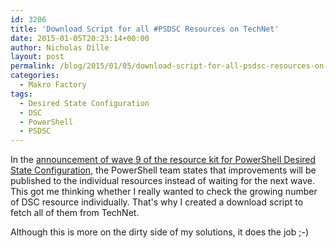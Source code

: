 ```yaml
---
id: 3206
title: 'Download Script for all #PSDSC Resources on TechNet'
date: 2015-01-05T20:23:14+00:00
author: Nicholas Dille
layout: post
permalink: /blog/2015/01/05/download-script-for-all-psdsc-resources-on-technet/
categories:
  - Makro Factory
tags:
  - Desired State Configuration
  - DSC
  - PowerShell
  - PSDSC
---
```

In the [announcement of wave 9 of the resource kit for PowerShell Desired State Configuration](http://blogs.msdn.com/b/powershell/archive/2014/12/17/another-holiday-present-from-the-powershell-team-dsc-reskit-wave-9.aspx), the PowerShell team states that improvements will be published to the individual resources instead of waiting for the next wave. This got me thinking whether I really wanted to check the growing number of DSC resource individually. That's why I created a download script to fetch all of them from TechNet.

<!--more-->

Although this is more on the dirty side of my solutions, it does the job ;-)
